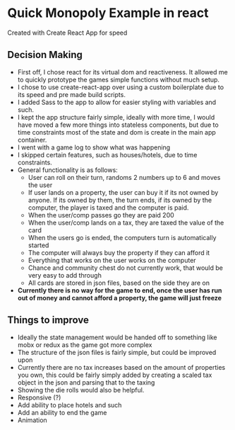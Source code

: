 # Quick Monopoly Example in react

Created with Create React App for speed

## Decision Making

- First off, I chose react for its virtual dom and reactiveness. It allowed me to quickly prototype the games simple functions without much setup.
- I chose to use create-react-app over using a custom boilerplate due to its speed and pre made build scripts.
- I added Sass to the app to allow for easier styling with variables and such.
- I kept the app structure fairly simple, ideally with more time, I would have moved a few more things into stateless components, but due to time constraints most of the state and dom is create in the main app container.
- I went with a game log to show what was happening
- I skipped certain features, such as houses/hotels, due to time constraints.
- General functionality is as follows:
  - User can roll on their turn, randoms 2 numbers up to 6 and moves the user
  - If user lands on a property, the user can buy it if its not owned by anyone. If its owned by them, the turn ends, if its owned by the computer, the player is taxed and the computer is paid.
  - When the user/comp passes go they are paid 200
  - When the user/comp lands on a tax, they are taxed the value of the card
  - When the users go is ended, the computers turn is automatically started
  - The computer will always buy the property if they can afford it
  - Everything that works on the user works on the computer
  - Chance and community chest do not currently work, that would be very easy to add through
  - All cards are stored in json files, based on the side they are on
- **Currently there is no way for the game to end, once the user has run out of money and cannot afford a property, the game will just freeze**

## Things to improve

- Ideally the state management would be handed off to something like mobx or redux as the game got more complex
- The structure of the json files is fairly simple, but could be improved upon
- Currently there are no tax increases based on the amount of properties you own, this could be fairly simply added by creating a scaled tax object in the json and parsing that to the taxing
- Showing the die rolls would also be helpful.
- Responsive (?)
- Add ability to place hotels and such
- Add an ability to end the game
- Animation
